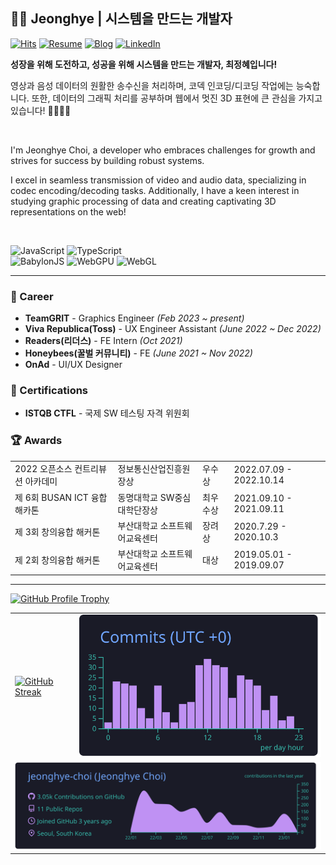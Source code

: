 ## 👩‍🎨 Jeonghye | 시스템을 만드는 개발자

[![Hits](https://hits.seeyoufarm.com/api/count/incr/badge.svg?url=https%3A%2F%2Fgithub.com%2Fjeonghye-choi&count_bg=%23E5DBCB&title_bg=%23646464&icon=github.svg&icon_color=%23FFFFFF&title=visitors&edge_flat=false)]()
[![Resume](https://img.shields.io/badge/Resume-9EA38E?style=flat-square&logo=ReadMe&logoColor=white)](https://www.notion.so/jeonghyedev/Jeonghye-8d52b0dc4ef046da8886c6b88a3cca86)
[![Blog](https://img.shields.io/badge/Resume-E59881?style=flat-square&logo=undertale&logoColor=white)]([https://www.notion.so/jeonghyedev/Jeonghye-8d52b0dc4ef046da8886c6b88a3cca86](https://jeonghye.blog/))
[![LinkedIn](https://img.shields.io/badge/LinkedIn-0077b5?style=flat-square&logo=linkedin&logoColor=white&link=https://www.linkedin.com/in/taeyang-jin/)](https://www.linkedin.com/in/jeonghye-choi/)

**성장을 위해 도전하고, 성공을 위해 시스템을 만드는 개발자, 최정혜입니다!**

영상과 음성 데이터의 원활한 송수신을 처리하며, 코덱 인코딩/디코딩 작업에는 능숙합니다. 
또한, 데이터의 그래픽 처리를 공부하며 웹에서 멋진 3D 표현에 큰 관심을 가지고 있습니다! 🌱🌟🎥🎵

<br/>

I'm Jeonghye Choi, a developer who embraces challenges for growth and strives for success by building robust systems. 

I excel in seamless transmission of video and audio data, specializing in codec encoding/decoding tasks. 
Additionally, I have a keen interest in studying graphic processing of data and creating captivating 3D representations on the web!

<br/>

![JavaScript](https://img.shields.io/badge/-JavaScript-F7DF1E?style=for-the-badge&logo=JavaScript&logoColor=white)
![TypeScript](https://img.shields.io/badge/-TypeScript-3178C6?style=for-the-badge&logo=TypeScript&logoColor=white)
<br/>
![BabylonJS](https://img.shields.io/badge/-Babylonjs-D0271D?style=for-the-badge&logo=Babylon&logoColor=white)
![WebGPU](https://img.shields.io/badge/-WebGPU-2C8EBB?style=for-the-badge&logo=webgpu&logoColor=white)
![WebGL](https://img.shields.io/badge/-WebGL-990000?style=for-the-badge&logo=webgl&logoColor=white)


<hr/>

### 🏢 Career

- **TeamGRIT** - Graphics Engineer _(Feb 2023 ~ present)_
- **Viva Republica(Toss)** - UX Engineer Assistant _(June 2022 ~ Dec 2022)_
- **Readers(리더스)** - FE Intern _(Oct 2021)_
- **Honeybees(꿀벌 커뮤니티)** - FE _(June 2021 ~ Nov 2022)_
- **OnAd** - UI/UX Designer         


### 🌟 Certifications

- **ISTQB CTFL** - 국제 SW 테스팅 자격 위원회

### 🏆 Awards

  <Table>
    <tbody>
       <tr>
        <td>
          2022 오픈소스 컨트리뷰션 아카데미
        </td>
        <td>
          정보통신산업진흥원장상
        </td>
        <td>
          우수상
        </td>
        <td>
          2022.07.09 - 2022.10.14
        </td>
      </tr>
      <tr>
        <td>
          제 6회 BUSAN ICT 융합 해카톤
        </td>
        <td>
          동명대학교 SW중심대학단장상
        </td>
        <td>
          최우수상
        </td>
        <td>
          2021.09.10 - 2021.09.11
        </td>
      </tr>
      <tr>
        <td>
          제 3회 창의융합 해커톤
        </td>
        <td>
         부산대학교 소프트웨어교육센터
        </td>
        <td>
          장려상
        </td>
        <td>
          2020.7.29 - 2020.10.3
        </td>
      </tr>
      <tr>
        <td>
          제 2회 창의융합 해커톤
        </td>
        <td>
         부산대학교 소프트웨어교육센터
        </td>
        <td>
          대상
        </td>
        <td>
          2019.05.01 - 2019.09.07
        </td>
      </tr>
    </tbody>
  </Table>

<hr/>

<a href="https://github.com/ryo-ma/github-profile-trophy">
  <img
    src="https://github-profile-trophy.vercel.app/?username=jeonghye-choi&theme=onedark&row=1&no-frame=true"
    alt="GitHub Profile Trophy"
/></a>

<table>
  <tbody>
    <tr>
      <td>
        <a href="https://github.com/DenverCoder1/github-readme-streak-stats">
          <img
            src="http://github-readme-streak-stats.herokuapp.com/?user=jeonghye-choi&theme=react&hide_border=true&date_format=%5BY.%5Dn.j"
            alt="GitHub Streak"
        /></a>
      </td>
      <td>
        <a href="">
          <img 
            src="https://raw.githubusercontent.com/jeonghye-choi/jeonghye-choi/main/profile-summary-card-output/tokyonight/4-productive-time.svg" 
            alt="profile-card"
          >
        </a>
      </td>
    </tr>
    <tr>
      <td colspan="2">
        <a href="">
          <img 
            src="https://raw.githubusercontent.com/jeonghye-choi/jeonghye-choi/main/profile-summary-card-output/tokyonight/0-profile-details.svg" 
            alt="profile-card"
            width="100%"
          >
        </a>
      </td>
    </tr>
  </tbody>
</table>
